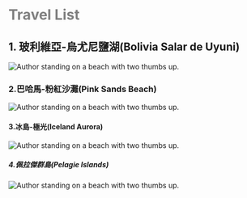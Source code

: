 <link rel="stylesheet" href="https://unpkg.com/purecss@1.0.0/build/pure-min.css" integrity="sha384-nn4HPE8lTHyVtfCBi5yW9d20FjT8BJwUXyWZT9InLYax14RDjBj46LmSztkmNP9w" crossorigin="anonymous">
<h1 style="color:gray">Travel List</h1>
<h2> 1. 玻利維亞-烏尤尼鹽湖(Bolivia Salar de Uyuni)</h2>
<img src="https://i2.wp.com/www.tourlatin.com/wp-content/uploads/2017/02/uyuni01.jpg?resize=1170%2C775" alt="Author standing on a beach with two thumbs up. ">
<h3>2.巴哈馬-粉紅沙灘(Pink Sands Beach)</h3>
<img src="https://attach.setn.com/newsimages/2016/03/10/466048-PH.jpg" alt="Author standing on a beach with two thumbs up. ">
<h4 >3.冰島-極光(Iceland Aurora)</h4>
<img src="https://blog.hotelscombined.com.tw/wp-content/uploads/2017/06/feature-picture-3.jpg" alt="Author standing on a beach with two thumbs up. ">
<h5>4.佩拉傑群島(Pelagie Islands)</h5>
<img src="http://imgcld.zenfs.com/prod/tw_travel/13405980518060_500.jpg" alt="Author standing on a beach with two thumbs up. ">
